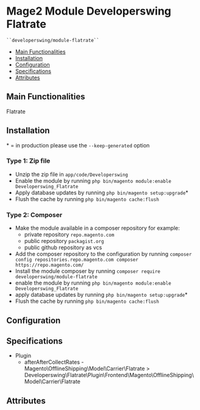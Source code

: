 # Mage2 Module Developerswing Flatrate

    ``developerswing/module-flatrate``

 - [Main Functionalities](#markdown-header-main-functionalities)
 - [Installation](#markdown-header-installation)
 - [Configuration](#markdown-header-configuration)
 - [Specifications](#markdown-header-specifications)
 - [Attributes](#markdown-header-attributes)


## Main Functionalities
Flatrate

## Installation
\* = in production please use the `--keep-generated` option

### Type 1: Zip file

 - Unzip the zip file in `app/code/Developerswing`
 - Enable the module by running `php bin/magento module:enable Developerswing_Flatrate`
 - Apply database updates by running `php bin/magento setup:upgrade`\*
 - Flush the cache by running `php bin/magento cache:flush`

### Type 2: Composer

 - Make the module available in a composer repository for example:
    - private repository `repo.magento.com`
    - public repository `packagist.org`
    - public github repository as vcs
 - Add the composer repository to the configuration by running `composer config repositories.repo.magento.com composer https://repo.magento.com/`
 - Install the module composer by running `composer require developerswing/module-flatrate`
 - enable the module by running `php bin/magento module:enable Developerswing_Flatrate`
 - apply database updates by running `php bin/magento setup:upgrade`\*
 - Flush the cache by running `php bin/magento cache:flush`


## Configuration




## Specifications

 - Plugin
	- afterAfterCollectRates - Magento\OfflineShipping\Model\Carrier\Flatrate > Developerswing\Flatrate\Plugin\Frontend\Magento\OfflineShipping\Model\Carrier\Flatrate


## Attributes




